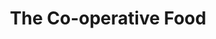 ---
title: "The Co-operative Food"
url: /barnsley/the-co-operative-food-hoyland-road/
shop: supermarket
---